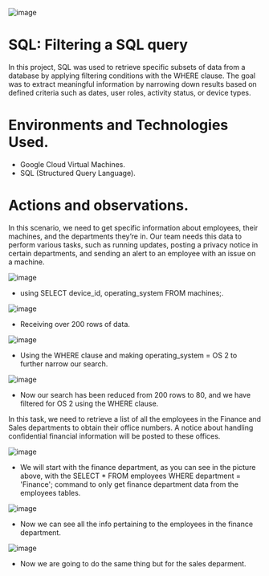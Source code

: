 ![image](https://github.com/user-attachments/assets/55c66eb5-ce90-4351-8fe4-4bdf843d3556)

# SQL: Filtering a SQL query
In this project, SQL was used to retrieve specific subsets of data from a database by applying filtering conditions with the WHERE clause. The goal was to extract meaningful information by narrowing down results based on defined criteria such as dates, user roles, activity status, or device types.

# Environments and Technologies Used.
- Google Cloud Virtual Machines.
- SQL (Structured Query Language).

# Actions and observations.

 In this scenario, we need to get specific information about employees, their machines, and the departments they’re in. Our team needs this data to perform various tasks, such as running updates, posting a privacy notice in certain departments, and sending an alert to an employee with an issue on a machine.

![image](https://github.com/user-attachments/assets/24fcef1e-b1d8-4e04-808a-9d0ebd0722db)

- using SELECT device_id, operating_system FROM machines;.

![image](https://github.com/user-attachments/assets/34f6ca3d-8c79-4bb5-aee6-dd0dce74d9bd)

- Receiving over 200 rows of data.

![image](https://github.com/user-attachments/assets/582e24ad-5ef7-4de0-adc3-40262e3255a8)

- Using the WHERE clause and making  operating_system = OS 2 to further narrow our search.

![image](https://github.com/user-attachments/assets/d30286b5-b449-4fe5-9ed1-bdbf99200183)

- Now our search has been reduced from 200 rows to 80, and we have filtered for OS 2 using the WHERE clause.

 In this task, we need to retrieve a list of all the employees in the Finance and Sales departments to obtain their office numbers. A notice about handling confidential financial information will be posted to these offices.

![image](https://github.com/user-attachments/assets/5e9b6dba-4864-4fa1-96e7-dac8e59c40ae)

- We will start with the finance department, as you can see in the picture above, with the SELECT * FROM employees WHERE department = 'Finance'; command to only get finance department data from the employees tables.

![image](https://github.com/user-attachments/assets/178588d4-1f91-4153-b970-9f27a3a8bd7d)

- Now we can see all the info pertaining to the employees in the finance department.

![image](https://github.com/user-attachments/assets/8e61c067-7fd3-468e-b7ad-663cf4083e45)

- Now we are going to do the same thing but for the sales deparment.

